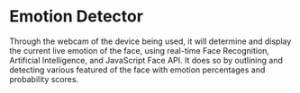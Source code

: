 # Emotion Detector
Through the webcam of the device being used, it will determine and display the current live emotion of the face, using real-time Face Recognition, Artificial Intelligence, and JavaScript Face API. It does so by outlining and detecting various featured of the face with emotion percentages and probability scores.
